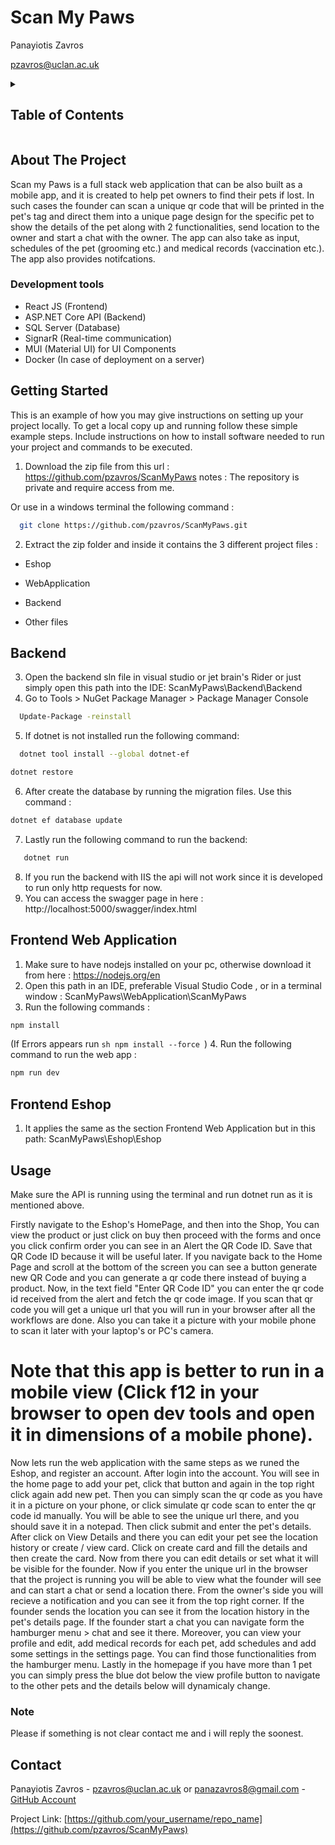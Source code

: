 # Scan My Paws

Panayiotis Zavros

<a href="">pzavros@uclan.ac.uk</a>

<!-- TABLE OF CONTENTS -->
<details>
  <summary><h2>Table of Contents</h2></summary>
  <ol>
    <li>
      <a href="#about-the-project">About The Project</a>
      <ul>
        <li><a href="#tools">Development tools</a></li>
      </ul>
    </li>
    <li>
      <a href="#getting-started">Getting Started</a>
    </li>
    <li><a href="#usage">Usage</a></li>
    <li><a href="#contact">Contact</a></li>
  </ol>
</details>



<!-- ABOUT THE PROJECT -->
## About The Project

Scan my Paws is a full stack web application that can be also built as a mobile app, and it is created to help pet owners to find their pets if lost. In such cases the founder can scan a unique qr code that will be printed in the pet's tag and direct them into a unique page design for the specific pet to show the details of the pet along with 2 functionalities, send location to the owner and start a chat with the owner. The app can also take as input, schedules of the pet (grooming etc.) and medical records (vaccination etc.). The app also provides notifcations.

### Development tools

* React JS (Frontend)
* ASP.NET Core API (Backend)
* SQL Server (Database)
* SignarR (Real-time communication)
* MUI (Material UI) for UI Components
* Docker (In case of deployment on a server)

<!-- GETTING STARTED -->
## Getting Started

This is an example of how you may give instructions on setting up your project locally.
To get a local copy up and running follow these simple example steps. 
Include instructions on how to install software needed to run your project and commands to be executed.

1. Download the zip file from this url : https://github.com/pzavros/ScanMyPaws
notes : The repository is private and require access from me.

Or use in a windows terminal the following command :
```sh
  git clone https://github.com/pzavros/ScanMyPaws.git
  ```
2. Extract the zip folder and inside it contains the 3 different project files :

- Eshop

- WebApplication

- Backend

- Other files

## Backend
3. Open the backend sln file in visual studio or jet brain's Rider or just simply open this path into the IDE: ScanMyPaws\Backend\Backend
4. Go to Tools > NuGet Package Manager > Package Manager Console
```sh
  Update-Package -reinstall
  ```
5. If dotnet is not installed run the following command:
```sh
  dotnet tool install --global dotnet-ef
  ```
```sh
dotnet restore
```
6. After create the database by running the migration files. Use this command :
```sh
dotnet ef database update
```
7. Lastly run the following command to run the backend:
```sh
   dotnet run
```
8. If you run the backend with IIS the api will not work since it is developed to run only http requests for now.
9. You can access the swagger page in here :
http://localhost:5000/swagger/index.html

## Frontend Web Application

1. Make sure to have nodejs installed on your pc, otherwise download it from here : https://nodejs.org/en
2. Open this path in an IDE, preferable Visual Studio Code , or in a terminal window :
ScanMyPaws\WebApplication\ScanMyPaws
3. Run the following commands :
```sh
npm install
```
(If Errors appears run ```sh npm install --force ```)
4. Run the following command to run the web app :
```sh
npm run dev
```
## Frontend Eshop
1. It applies the same as the section Frontend Web Application but in this path: 
ScanMyPaws\Eshop\Eshop

<!-- USAGE EXAMPLES -->
## Usage
Make sure the API is running using the terminal and run dotnet run as it is mentioned above.

Firstly navigate to the Eshop's HomePage, and then into the Shop, You can view the product or just click on buy then proceed with the forms and once you click confirm order you can see in an Alert the QR Code ID. Save that QR Code ID because it will be useful later. If you navigate back to the Home Page and scroll at the bottom of the screen you can see a button generate new QR Code and you can generate a qr code there instead of buying a product. Now, in the text field "Enter QR Code ID" you can enter the qr code id received from the alert and fetch the qr code image. If you scan that qr code you will get a unique url that you will run in your browser after all the workflows are done. Also you can take it a picture with your mobile phone to scan it later with your laptop's or PC's camera.

# Note that this app is better to run in a mobile view (Click f12 in your browser to open dev tools and open it in dimensions of a mobile phone).
Now lets run the web application with the same steps as we runed the Eshop, and register an account. After login into the account. You will see in the home page to add your pet, click that button and again in the top right click again add new pet. Then you can simply scan the qr code as you have it in a picture on your phone, or click simulate qr code scan to enter the qr code id manually. You will be able to see the unique url there, and you should save it in a notepad. Then click submit and enter the pet's details. After click on View Details and there you can edit your pet see the location history or create / view card. Click on create card and fill the details and then create the card. Now from there you can edit details or set what it will be visible for the founder. Now if you enter the unique url in the browser that the project is running you will be able to view what the founder will see and can start a chat or send a location there. From the owner's side you will recieve a notification and you can see it from the top right corner. If the founder sends the location you can see it from the location history in the pet's details page. If the founder start a chat you can navigate form the hamburger menu > chat and see it there. Moreover, you can view your profile and edit, add medical records for each pet, add schedules and add some settings in the settings page. You can find those functionalities from the hamburger menu. Lastly in the homepage if you have more than 1 pet you can simply press the blue dot below the view profile button to navigate to the other pets and the details below will dynamicaly change. 

### Note
Please if something is not clear contact me and i will reply the soonest.

<!-- CONTACT -->
## Contact

Panayiotis Zavros - pzavros@uclan.ac.uk or panazavros8@gmail.com - [GitHub Account]([https://github.com/pzavros])

Project Link: [https://github.com/your_username/repo_name](https://github.com/pzavros/ScanMyPaws)


